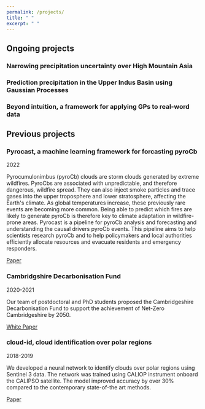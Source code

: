 ```yaml
---
permalink: /projects/
title: " "
excerpt: " "
---
```

## Ongoing projects

### Narrowing precipitation uncertainty over High Mountain Asia

### Prediction precipitation in the Upper Indus Basin using Gaussian Processes

### Beyond intuition, a framework for applying GPs to real-word data

## Previous projects

### Pyrocast, a machine learning framework for forcasting pyroCb

2022

Pyrocumulonimbus (pyroCb) clouds are storm clouds generated by extreme wildfires. PyroCbs are associated with unpredictable, and therefore dangerous, wildfire spread. They can also inject smoke particles and trace gases into the upper troposphere and lower stratosphere, affecting the Earth's climate. As global temperatures increase, these previously rare events are becoming more common. Being able to predict which fires are likely to generate pyroCb is therefore key to climate adaptation in wildfire-prone areas. Pyrocast is a pipeline for pyroCb analysis and forecasting and understanding the causal drivers pyroCb events. This pipeline aims to help scientists research pyroCb and to help policymakers and local authorities efficiently allocate resources and evacuate residents and emergency responders.

[Paper](https://arxiv.org/abs/2211.13052)

### Cambridgshire Decarbonisation Fund

2020-2021

Our team of postdoctoral and PhD students proposed the Cambridgeshire Decarbonisation Fund to support the achievement of Net-Zero Cambridgeshire by 2050.

[White Paper](https://data.cambridgeshireinsight.org.uk/dataset/cambridgeshire-policy-challenges-cambridge-university-science-and-policy-exchange-cuspe-20)

### cloud-id, cloud identification over polar regions

2018-2019

We developed a neural network to identify clouds over polar regions using Sentinel 3 data. The network was trained using CALIOP instrument onboard the CALIPSO satellite. The model improved accuracy by over 30% compared to the contemporary state-of-the art methods.

[Paper](https://www.sciencedirect.com/science/article/pii/S0034425720303692)
